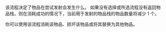 该流程决定了物品在尝试发射会发生什么。 如果没有选择或所选流程没有返回物品栈，则在消耗成功的情况下，当前用于发射的物品栈的物品数量将减少 1 个。

你可以使用该流程消耗该物品、损坏该物品或将其替换为其他物品。